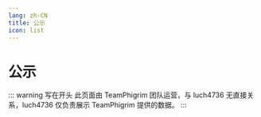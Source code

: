 ```yaml
---
lang: zh-CN
title: 公示
icon: list
---
```


# 公示

::: warning 写在开头
此页面由 TeamPhigrim 团队运营，与 luch4736 无直接关系，luch4736 仅负责展示 TeamPhigrim 提供的数据。
:::